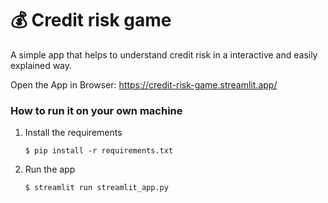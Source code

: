 # 💰 Credit risk game

A simple app that helps to understand credit risk in a interactive and easily explained way.

Open the App in Browser: https://credit-risk-game.streamlit.app/


### How to run it on your own machine

1. Install the requirements

   ```
   $ pip install -r requirements.txt
   ```

2. Run the app

   ```
   $ streamlit run streamlit_app.py
   ```
